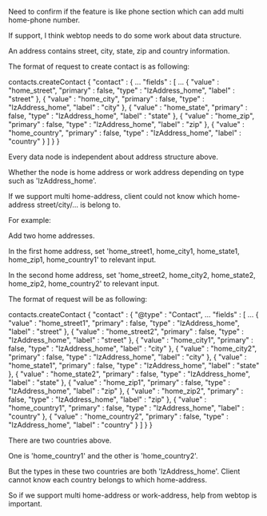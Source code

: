 Need to confirm if the feature is like phone section which can add multi home-phone number.

If support, I think webtop needs to do some work about data structure.

An address contains street, city, state, zip and country information.

The format of request to create contact is as following:

contacts.createContact {
	"contact" : {
		...
		"fields" : [
                              ...
                              {
				"value" : "home_street",
				"primary" : false,
				"type" : "lzAddress_home",
				"label" : "street"
			}, {
				"value" : "home_city",
				"primary" : false,
				"type" : "lzAddress_home",
				"label" : "city"
			}, {
				"value" : "home_state",
				"primary" : false,
				"type" : "lzAddress_home",
				"label" : "state"
			}, {
				"value" : "home_zip",
				"primary" : false,
				"type" : "lzAddress_home",
				"label" : "zip"
			}, {
				"value" : "home_country",
				"primary" : false,
				"type" : "lzAddress_home",
				"label" : "country"
			}
		]
	}
}

Every data node is independent about address structure above.

Whether the node is home address or work address depending on type such as 'lzAddress_home'. 

If we support multi home-address, client could not know which home-address street/city/... is belong to. 


For example: 

Add two home addresses.

In the first home address, set 'home_street1, home_city1, home_state1, home_zip1, home_country1' to relevant input.

In the second home address, set 'home_street2, home_city2, home_state2, home_zip2, home_country2' to relevant input.

The format of request will be as following:

contacts.createContact {
	"contact" : {
		"@type" : "Contact",
		...
		"fields" : [
                              ...
                              {
				"value" : "home_street1",
				"primary" : false,
				"type" : "lzAddress_home",
				"label" : "street"
			}, {
				"value" : "home_street2",
				"primary" : false,
				"type" : "lzAddress_home",
				"label" : "street"
			}, {
				"value" : "home_city1",
				"primary" : false,
				"type" : "lzAddress_home",
				"label" : "city"
			}, {
				"value" : "home_city2",
				"primary" : false,
				"type" : "lzAddress_home",
				"label" : "city"
			}, {
				"value" : "home_state1",
				"primary" : false,
				"type" : "lzAddress_home",
				"label" : "state"
			}, {
				"value" : "home_state2",
				"primary" : false,
				"type" : "lzAddress_home",
				"label" : "state"
			}, {
				"value" : "home_zip1",
				"primary" : false,
				"type" : "lzAddress_home",
				"label" : "zip"
			}, {
				"value" : "home_zip2",
				"primary" : false,
				"type" : "lzAddress_home",
				"label" : "zip"
			}, {
				"value" : "home_country1",
				"primary" : false,
				"type" : "lzAddress_home",
				"label" : "country"
			}, {
				"value" : "home_country2",
				"primary" : false,
				"type" : "lzAddress_home",
				"label" : "country"
			}
		]
	}
}

There are two countries above.

One is 'home_country1' and the other is 'home_country2'.

But the types in these two countries are both 'lzAddress_home'. Client cannot know each country belongs to which home-address.

So if we support multi home-address or work-address, help from webtop is important.
